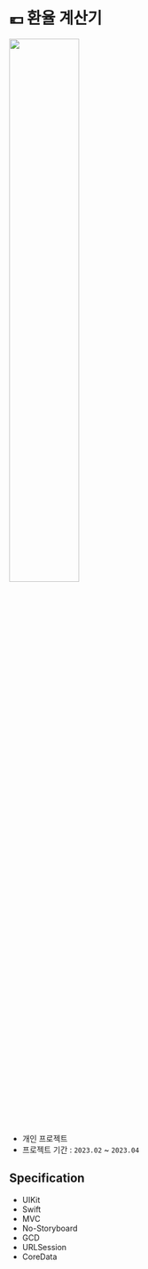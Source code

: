 # 💶 환율 계산기


<img src = "https://user-images.githubusercontent.com/83093525/230820741-898995de-16ca-4f6a-9dbb-c291e650d2d6.jpg" width="50%" height="50%">

- 개인 프로젝트
- 프로젝트 기간 : `2023.02` ~ `2023.04`

## Specification
- UIKit
- Swift
- MVC
- No-Storyboard
- GCD
- URLSession
- CoreData

